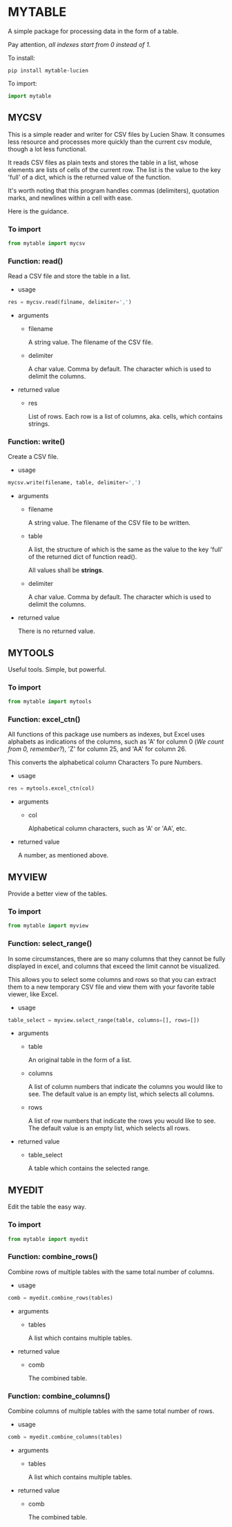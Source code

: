 # MYTABLE
A simple package for processing data in the form of a table.

Pay attention, *all indexes start from 0 instead of 1*.

To install:
```shell
pip install mytable-lucien
```
To import:
```python
import mytable
```
## MYCSV
This is a simple reader and writer for CSV files by Lucien Shaw.
It consumes less resource and processes more quickly than the current csv module, though a lot less functional.

It reads CSV files as plain texts and stores the table in a list, whose elements are lists of cells of the current row. The list is the value to the key 'full' of a dict, which is the returned value of the function.

It's worth noting that this program handles commas (delimiters), quotation marks, and newlines within a cell with ease.

Here is the guidance.
### To import
```python
from mytable import mycsv
```
### Function: read()
Read a CSV file and store the table in a list.
- usage
```python
res = mycsv.read(filname, delimiter=',')
```
- arguments
  - filename
  
    A string value. The filename of the CSV file.
  - delimiter
  
    A char value. Comma by default. The character which is used to delimit the columns.
- returned value
  - res
      
    List of rows. Each row is a list of columns, aka. cells, which contains strings. 
### Function: write()
Create a CSV file.
- usage
```python
mycsv.write(filename, table, delimiter=',')
```
- arguments
  - filename
    
    A string value. The filename of the CSV file to be written.
  - table
  
    A list, the structure of which is the same as the value to the key 'full' of the returned dict of function read().
    
    All values shall be **strings**.
  - delimiter
  
    A char value. Comma by default. The character which is used to delimit the columns.
- returned value

  There is no returned value.
## MYTOOLS
Useful tools. Simple, but powerful.
### To import
```python
from mytable import mytools
```
### Function: excel_ctn()
All functions of this package use numbers as indexes, but Excel uses alphabets as indications of the columns, such as 'A' for column 0 (*We count from 0, remember?*), 'Z' for column 25, and 'AA' for column 26.

This converts the alphabetical column Characters To pure Numbers.
- usage
```python
res = mytools.excel_ctn(col)
```
- arguments
  - col

    Alphabetical column characters, such as 'A' or 'AA', etc.
- returned value
  
  A number, as mentioned above.
## MYVIEW
Provide a better view of the tables.
### To import
```python
from mytable import myview
```
### Function: select_range()
In some circumstances, there are so many columns that they cannot be fully displayed in excel, and columns that exceed the limit cannot be visualized.

This allows you to select some columns and rows so that you can extract them to a new temporary CSV file and view them with your favorite table viewer, like Excel.
- usage
```python
table_select = myview.select_range(table, columns=[], rows=[])
```
- arguments
  - table

    An original table in the form of a list.
  - columns
  
    A list of column numbers that indicate the columns you would like to see. The default value is an empty list, which selects all columns.
  - rows

    A list of row numbers that indicate the rows you would like to see. The default value is an empty list, which selects all rows.
- returned value
  - table_select

    A table which contains the selected range. 
## MYEDIT
Edit the table the easy way.
### To import
```python
from mytable import myedit
```
### Function: combine_rows()
Combine rows of multiple tables with the same total number of columns.
- usage
```python
comb = myedit.combine_rows(tables)
```
- arguments
  - tables

    A list which contains multiple tables.
- returned value
  - comb
  
    The combined table.
### Function: combine_columns()
Combine columns of multiple tables with the same total number of rows.
- usage
```python
comb = myedit.combine_columns(tables)
```
- arguments
  - tables

    A list which contains multiple tables.
- returned value
  - comb
  
    The combined table.